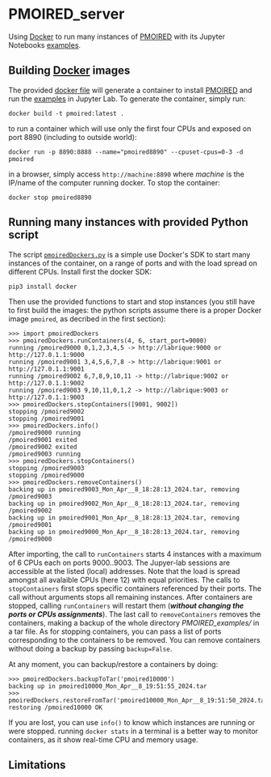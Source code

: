 # PMOIRED_server
Using [Docker](https://www.docker.com/) to run many instances of [PMOIRED](https://github.com/amerand/PMOIRED) with its Jupyter Notebooks [examples](https://github.com/amerand/PMOIRED_examples). 

## Building [Docker](https://www.docker.com/) images
The provided [docker file](Dockerfile) will generate a container to install [PMOIRED](https://github.com/amerand/PMOIRED) and run the [examples](https://github.com/amerand/PMOIRED_examples) in Jupyter Lab. To generate the container, simply run:
```
docker build -t pmoired:latest .
```
to run a container which will use only the first four CPUs and exposed on port 8890 (including to outside world):
```
docker run -p 8890:8888 --name="pmoired8890" --cpuset-cpus=0-3 -d pmoired
```
in a browser, simply access `http://machine:8890` where *machine* is the IP/name of the computer running docker. To stop the container:
```
docker stop pmoired8890
```

## Running many instances with provided Python script

The script [`pmoiredDockers.py`](pmoiredDockers.py) is a simple use Docker's SDK to start many instances of the container, on a range of ports and with the load spread on different CPUs. Install first the docker SDK:
```
pip3 install docker
```
Then use the provided functions to start and stop instances (you still have to first build the images: the python scripts assume there is a proper Docker image `pmoired`, as decribed in the first section):
```
>>> import pmoiredDockers
>>> pmoiredDockers.runContainers(4, 6, start_port=9000)
running /pmoired9000 0,1,2,3,4,5 -> http://labrique:9000 or http://127.0.1.1:9000
running /pmoired9001 3,4,5,6,7,8 -> http://labrique:9001 or http://127.0.1.1:9001
running /pmoired9002 6,7,8,9,10,11 -> http://labrique:9002 or http://127.0.1.1:9002
running /pmoired9003 9,10,11,0,1,2 -> http://labrique:9003 or http://127.0.1.1:9003
>>> pmoiredDockers.stopContainers([9001, 9002])
stopping /pmoired9002
stopping /pmoired9001
>>> pmoiredDockers.info()
/pmoired9000 running
/pmoired9001 exited
/pmoired9002 exited
/pmoired9003 running
>>> pmoiredDockers.stopContainers()
stopping /pmoired9003
stopping /pmoired9000
>>> pmoiredDockers.removeContainers()
backing up in pmoired9003_Mon_Apr__8_18:28:13_2024.tar, removing /pmoired9003
backing up in pmoired9002_Mon_Apr__8_18:28:13_2024.tar, removing /pmoired9002
backing up in pmoired9001_Mon_Apr__8_18:28:13_2024.tar, removing /pmoired9001
backing up in pmoired9000_Mon_Apr__8_18:28:13_2024.tar, removing /pmoired9000
```
After importing, the call to `runContainers` starts 4 instances with a maximum of 6 CPUs each on ports 9000..9003. The Jupyer-lab sessions are accessible at the listed (local) addresses. Note that the load is spread amongst all avalaible CPUs (here 12) with equal priorities. The calls to `stopContainers` first stops specific containers referenced by their ports. The call without arguments stops all remaining instances. After containers are stopped, calling `runContainers` will restart them (***without changing the ports or CPUs assignments***). The last call to  `removeContainers` removes the containers, making a backup of the whole directory *PMOIRED_examples/* in a tar file. As for stopping containers, you can pass a list of ports corresponding to the containers to be removed. You can remove containers without doing a backup by passing `backup=False`.

At any moment, you can backup/restore a containers by doing:
```
>>> pmoiredDockers.backupToTar('pmoired10000')
backing up in pmoired10000_Mon_Apr__8_19:51:55_2024.tar
>>> pmoiredDockers.restoreFromTar('pmoired10000_Mon_Apr__8_19:51:50_2024.tar')
restoring /pmoired10000 OK
```

If you are lost, you can use `info()` to know which instances are running or were stopped. running `docker stats` in a terminal is a better way to monitor containers, as it show real-time CPU and memory usage.
## Limitations
